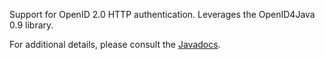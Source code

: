 Support for OpenID 2.0 HTTP authentication. Leverages the OpenID4Java 0.9 library.

For additional details, please consult the
[Javadocs](javadocs://jse/ext/org/restlet/ext/openid/package-summary.html).

